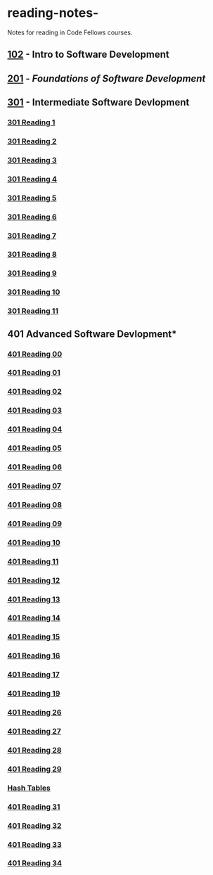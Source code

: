 # reading-notes-
Notes for reading in Code Fellows courses.

## [102](102) - **Intro to Software Development**
## [201](201) - *Foundations of Software Development*
## [301](301) - **Intermediate Software Devlopment**
  ### [301 Reading 1](301/301-01.md)
  ### [301 Reading 2](301/301-02.md)
  ### [301 Reading 3](301/301-03.md)
  ### [301 Reading 4](301/301-04.md)
  ### [301 Reading 5](301/301-05.md)
  ### [301 Reading 6](301/301-06.md)
  ### [301 Reading 7](301/301-07.md)
  ### [301 Reading 8](301/301-08.md)
  ### [301 Reading 9](301/301-09.md)
  ### [301 Reading 10](301/301-10.md)
  ### [301 Reading 11](301/301-11.md)
## 401 Advanced Software Devlopment*

### [401 Reading 00](401/401-00.md) 
### [401 Reading 01](401/401-01.md)
### [401 Reading 02](401/401-02.md)
### [401 Reading 03](401/401-03.md)
### [401 Reading 04](401/401-04.md)
### [401 Reading 05](401/401-05.md)
### [401 Reading 06](401/401-06.md)
### [401 Reading 07](401/401-07.md)
### [401 Reading 08](401/401-08.md)
### [401 Reading 09](401/401-09.md)
### [401 Reading 10](401/401-10.md)
### [401 Reading 11](401/401-11.md)
### [401 Reading 12](401/401-12.md)
### [401 Reading 13](401/401-13.md)
### [401 Reading 14](401/401-14.md)
### [401 Reading 15](401/401-15.md)
### [401 Reading 16](401/401-16.md)
### [401 Reading 17](401/401-17.md)
### [401 Reading 19](401/401-19.md)
### [401 Reading 26](401/401-26.md)
### [401 Reading 27](401/401-27.md)
### [401 Reading 28](401/401-28.md)
### [401 Reading 29](401/401-29.md)
### [Hash Tables](401/401-30.md)
### [401 Reading 31](401/401-31.md)
### [401 Reading 32](401/401-32.md)
### [401 Reading 33](401/401-33.md)
### [401 Reading 34](401/401-34.md)